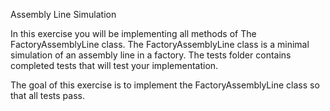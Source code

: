 Assembly Line Simulation

In this exercise you will be implementing all methods of The FactoryAssemblyLine class. The FactoryAssemblyLine class is a minimal simulation of an assembly line in a factory. The tests folder contains completed tests that will test your implementation. 

The goal of this exercise is to implement the FactoryAssemblyLine class so that all tests pass.

